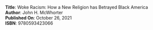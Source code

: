 **Title**: Woke Racism: How a New Religion has Betrayed Black America\
**Author**: John H. McWhorter\
**Published On**: October 26, 2021\
**ISBN**: 9780593423066
